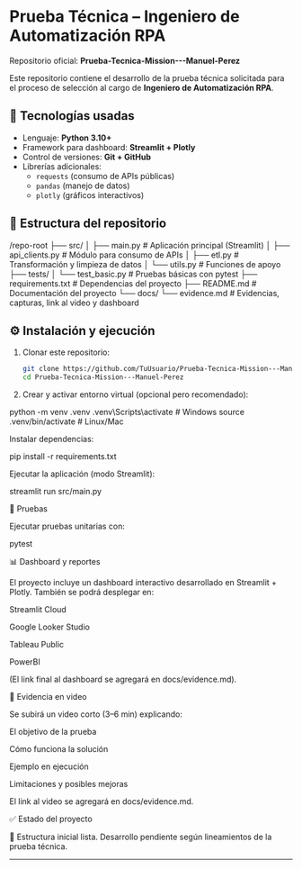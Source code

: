 # Prueba Técnica – Ingeniero de Automatización RPA

Repositorio oficial: **Prueba-Tecnica-Mission---Manuel-Perez**

Este repositorio contiene el desarrollo de la prueba técnica solicitada para el proceso de selección al cargo de **Ingeniero de Automatización RPA**.

## 📌 Tecnologías usadas
- Lenguaje: **Python 3.10+**
- Framework para dashboard: **Streamlit + Plotly**
- Control de versiones: **Git + GitHub**
- Librerías adicionales:
  - `requests` (consumo de APIs públicas)
  - `pandas` (manejo de datos)
  - `plotly` (gráficos interactivos)

## 📂 Estructura del repositorio
/repo-root
├── src/
│ ├── main.py # Aplicación principal (Streamlit)
│ ├── api_clients.py # Módulo para consumo de APIs
│ ├── etl.py # Transformación y limpieza de datos
│ └── utils.py # Funciones de apoyo
├── tests/
│ └── test_basic.py # Pruebas básicas con pytest
├── requirements.txt # Dependencias del proyecto
├── README.md # Documentación del proyecto
└── docs/
└── evidence.md # Evidencias, capturas, link al video y dashboard


## ⚙️ Instalación y ejecución
1. Clonar este repositorio:
   ```bash
   git clone https://github.com/TuUsuario/Prueba-Tecnica-Mission---Manuel-Perez.git
   cd Prueba-Tecnica-Mission---Manuel-Perez
   
2. Crear y activar entorno virtual (opcional pero recomendado):

python -m venv .venv
.venv\Scripts\activate   # Windows
source .venv/bin/activate # Linux/Mac

Instalar dependencias:

pip install -r requirements.txt


Ejecutar la aplicación (modo Streamlit):

streamlit run src/main.py

🧪 Pruebas

Ejecutar pruebas unitarias con:

pytest

📊 Dashboard y reportes

El proyecto incluye un dashboard interactivo desarrollado en Streamlit + Plotly.
También se podrá desplegar en:

Streamlit Cloud

Google Looker Studio

Tableau Public

PowerBI

(El link final al dashboard se agregará en docs/evidence.md).

🎥 Evidencia en video

Se subirá un video corto (3–6 min) explicando:

El objetivo de la prueba

Cómo funciona la solución

Ejemplo en ejecución

Limitaciones y posibles mejoras

El link al video se agregará en docs/evidence.md.

✅ Estado del proyecto

📌 Estructura inicial lista. Desarrollo pendiente según lineamientos de la prueba técnica.


---

